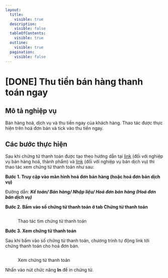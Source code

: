 ```yaml
---
layout:
  title:
    visible: true
  description:
    visible: false
  tableOfContents:
    visible: true
  outline:
    visible: true
  pagination:
    visible: false
---
```


# \[DONE] Thu tiền bán hàng thanh toán ngay

## Mô tả nghiệp vụ

Bán hàng hoá, dịch vụ và thu tiền ngay của khách hàng. Thao tác được thực hiện trên hoá đơn bán và tick vào thu tiền ngay.

## Các bước thực hiện

Sau khi chứng từ thanh toán được tạo theo hướng dẫn tại [link](../ban-hang-hoa-thanh-pham/ban-hang-thu-tien-ngay.md) (đối với nghiệp vụ bán hàng hoá, thành phẩm) và [link](../ban-dich-vu/ban-dich-vu-thu-tien-ngay.md) (đối với nghiệp vụ bán dịch vụ) thì thao tác xem chứng từ thanh toán như sau:

**Bước 1. Truy cập vào màn hình hoá đơn bán hàng (hoặc hoá đơn bán dịch vụ)**

Đường dẫn: _**Kế toán/ Bán hàng/ Nhập liệu/ Hoá đơn bán hàng (Hoá đơn bán dịch vụ)**_

**Bước 2. Bấm vào số chứng từ thanh toán ở tab Chứng từ thanh toán**

<figure><img src="../../.gitbook/assets/thu tiền ngay 1.png" alt=""><figcaption><p>Thao tác tìm chứng từ thanh toán</p></figcaption></figure>

**Bước 3. Xem chứng từ thanh toán**

Sau khi bấm vào số chứng từ thanh toán, chương trình tự động link tới chứng thanh toán cho hoá đơn bán.

<figure><img src="../../.gitbook/assets/thu tiền ngay 2.png" alt=""><figcaption><p>Xem chứng từ thanh toán</p></figcaption></figure>

Nhấn vào nút chức năng **In** để in chứng từ.
